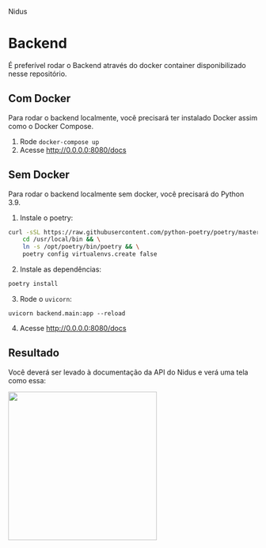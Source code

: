 Nidus

# Backend

É preferível rodar o Backend através do docker container disponibilizado nesse repositório.

## Com Docker

Para rodar o backend localmente, você precisará ter instalado Docker assim como o Docker Compose.

1. Rode `docker-compose up`
2. Acesse http://0.0.0.0:8080/docs

## Sem Docker

Para rodar o backend localmente sem docker, você precisará do Python 3.9.

1. Instale o poetry:

```sh
curl -sSL https://raw.githubusercontent.com/python-poetry/poetry/master/get-poetry.py | POETRY_HOME=/opt/poetry python && \
    cd /usr/local/bin && \
    ln -s /opt/poetry/bin/poetry && \
    poetry config virtualenvs.create false
```

2. Instale as dependências:

```sh
poetry install
```

3. Rode o `uvicorn`:

`uvicorn backend.main:app --reload`

4. Acesse http://0.0.0.0:8080/docs

## Resultado

Você deverá ser levado à documentação da API do Nidus e verá uma tela como essa:

<img src="https://github.com/BSI-PCS-2021-1/Nidus/blob/master/.docs/fastapi_landing_page.png" width="300">
